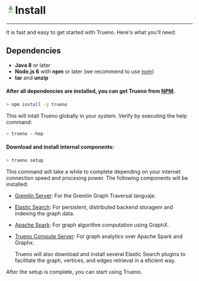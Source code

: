 # ![](../../assets/icons/download.png)Install

---

It is fast and easy to get started with Trueno. Here's what you'll need:

## Dependencies

* **Java 8** or later
* **Node.js 6** with **npm** or later (we recommend to use [nvm](https://github.com/creationix/nvm#install-script))
* **tar** and **unzip**

#### After all dependencies are installed, you can get Trueno from [**NPM**](https://www.npmjs.com/).

  ```bash
  > npm install -g trueno
  ```
This will intall Trueno globally in your system. Verify by executing the help command:

  ```bash
  > trueno --hep
  ```

#### Download and install internal components:

  ```bash
  > trueno setup
  ```

  This command will take a while to complete depending on your internet connection speed and procesing power. The following components will be installed:

  - [Gremlin Server](https://tinkerpop.apache.org/): For the Gremlin Graph Traversal languaje.
  - [Elastic Search](https://www.elastic.co/): For persistent, distributed backend storagem and indexing the graph data.
  - [Apache Spark](http://spark.apache.org/): For graph algorithm computation using GraphX.
  - [Trueno Compute Server](https://github.com/TruenoDB/trueno-compute-server): For graph analytics over Apache Spark and Graphx.

    Trueno will also download and install several Elastic Search plugins to facilitate the graph, vertices, and edges retrieval in a eficient way.


After the setup is complete, you can start using Trueno.
